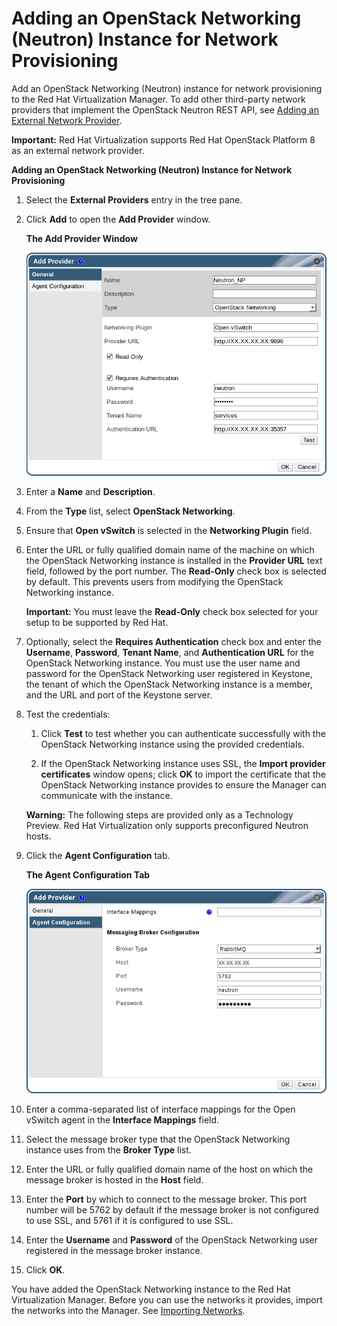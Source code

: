 # Adding an OpenStack Networking (Neutron) Instance for Network Provisioning

Add an OpenStack Networking (Neutron) instance for network provisioning to the Red Hat Virtualization Manager. To add other third-party network providers that implement the OpenStack Neutron REST API, see [Adding an External Network Provider](Adding_an_External_Network_Provider).

**Important:** Red Hat Virtualization supports Red Hat OpenStack Platform 8 as an external network provider.

**Adding an OpenStack Networking (Neutron) Instance for Network Provisioning**

1. Select the **External Providers** entry in the tree pane.

2. Click **Add** to open the **Add Provider** window.

    **The Add Provider Window**

    ![The Add Provider Window](images/externalNetworkProvider2.png)

3. Enter a **Name** and **Description**.

4. From the **Type** list, select **OpenStack Networking**.

5. Ensure that **Open vSwitch** is selected in the **Networking Plugin** field.

6. Enter the URL or fully qualified domain name of the machine on which the OpenStack Networking instance is installed in the **Provider URL** text field, followed by the port number. The **Read-Only** check box is selected by default. This prevents users from modifying the OpenStack Networking instance.

    **Important:** You must leave the **Read-Only** check box selected for your setup to be supported by Red Hat.

7. Optionally, select the **Requires Authentication** check box and enter the **Username**, **Password**, **Tenant Name**, and **Authentication URL** for the OpenStack Networking instance. You must use the user name and password for the OpenStack Networking user registered in Keystone, the tenant of which the OpenStack Networking instance is a member, and the URL and port of the Keystone server.

8. Test the credentials:

    1. Click **Test** to test whether you can authenticate successfully with the OpenStack Networking instance using the provided credentials.

    2. If the OpenStack Networking instance uses SSL, the **Import provider certificates** window opens; click **OK** to import the certificate that the OpenStack Networking instance provides to ensure the Manager can communicate with the instance.

    **Warning:** The following steps are provided only as a Technology Preview. Red Hat Virtualization only supports preconfigured Neutron hosts.

9. Click the **Agent Configuration** tab.

    **The Agent Configuration Tab**

    ![The Agent Configuration Tab](images/6589.png)

10. Enter a comma-separated list of interface mappings for the Open vSwitch agent in the **Interface Mappings** field.

11. Select the message broker type that the OpenStack Networking instance uses from the **Broker Type** list.

12. Enter the URL or fully qualified domain name of the host on which the message broker is hosted in the **Host** field.

13. Enter the **Port** by which to connect to the message broker. This port number will be 5762 by default if the message broker is not configured to use SSL, and 5761 if it is configured to use SSL.

14. Enter the **Username** and **Password** of the OpenStack Networking user registered in the message broker instance.

15. Click **OK**.

You have added the OpenStack Networking instance to the Red Hat Virtualization Manager. Before you can use the networks it provides, import the networks into the Manager. See [Importing Networks](Importing_Networks).
